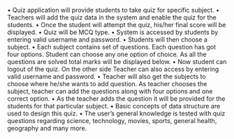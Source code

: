 •	Quiz application will provide students to take quiz for specific subject.
•	Teachers will add the quiz data in the system and enable the quiz for the students.
•	Once the student will attempt the quiz, his/her final score will be displayed. 
•	Quiz will be MCQ type.
•	System is accessed by students by entering valid username and password. 
•	Students will then choose a subject.
•	Each subject contains set of questions. Each question has got four options. Student can choose any one option of choice. As all the questions are solved total marks will be displayed below.
•	Now student can logout of the quiz. On the other side Teacher can also access by entering valid username and password.
•	Teacher will also get the subjects to choose where he/she wants to add question. As teacher chooses the subject, teacher can add the questions along with four options and one correct option. 
•	As the teacher adds the question it will be provided for the students for that particular subject.
•	Basic concepts of data structure are used to design this quiz. 
•	The user’s general knowledge is tested with quiz questions regarding science, technology, movies, sports, general health, geography and many more.
